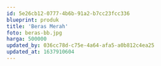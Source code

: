 ```yaml
---
id: 5e26cb12-0777-4b6b-91a2-b7cc23fcc336
blueprint: produk
title: 'Beras Merah'
foto: beras-bb.jpg
harga: 500000
updated_by: 036cc78d-c75e-4a64-afa5-a0b812c4ea25
updated_at: 1637910604
---
```

